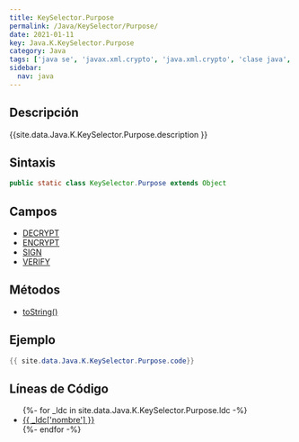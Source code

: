 ```yaml
---
title: KeySelector.Purpose
permalink: /Java/KeySelector/Purpose/
date: 2021-01-11
key: Java.K.KeySelector.Purpose
category: Java
tags: ['java se', 'javax.xml.crypto', 'java.xml.crypto', 'clase java', 'Java 1.0']
sidebar: 
  nav: java
---
```


## Descripción
{{site.data.Java.K.KeySelector.Purpose.description }}

## Sintaxis
~~~java
public static class KeySelector.Purpose extends Object
~~~

## Campos
* [DECRYPT](/Java/KeySelector/Purpose/DECRYPT)
* [ENCRYPT](/Java/KeySelector/Purpose/ENCRYPT)
* [SIGN](/Java/KeySelector/Purpose/SIGN)
* [VERIFY](/Java/KeySelector/Purpose/VERIFY)

## Métodos
* [toString()](/Java/KeySelector/Purpose/toString)

## Ejemplo
~~~java
{{ site.data.Java.K.KeySelector.Purpose.code}}
~~~

## Líneas de Código
<ul>
{%- for _ldc in site.data.Java.K.KeySelector.Purpose.ldc -%}
   <li>
       <a href="{{_ldc['url'] }}">{{ _ldc['nombre'] }}</a>
   </li>
{%- endfor -%}
</ul>
